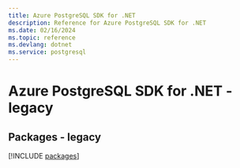 ```yaml
---
title: Azure PostgreSQL SDK for .NET
description: Reference for Azure PostgreSQL SDK for .NET
ms.date: 02/16/2024
ms.topic: reference
ms.devlang: dotnet
ms.service: postgresql
---
```

# Azure PostgreSQL SDK for .NET - legacy
## Packages - legacy
[!INCLUDE [packages](postgresql-index.md)]
